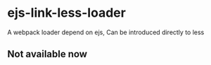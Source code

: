 # ejs-link-less-loader
A  webpack loader depend on  ejs,  Can be introduced directly to less
## Not available now
